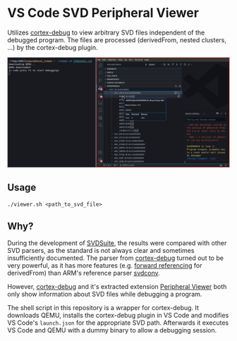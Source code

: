 # VS Code SVD Peripheral Viewer

Utilizes [cortex-debug](https://github.com/Marus/cortex-debug) to view arbitrary SVD files independent of the debugged program. The files are processed (derivedFrom, nested clusters, ...) by the cortex-debug plugin.

![Screenshot](screen.png)

## Usage

```shell
./viewer.sh <path_to_svd_file>
```

## Why?

During the development of [SVDSuite](https://github.com/ARMify-Project/SVDSuite), the results were compared with other SVD parsers, as the standard is not always clear and sometimes insufficiently documented. The parser from [cortex-debug](https://github.com/Marus/cortex-debug) turned out to be very powerful, as it has more features (e.g. [forward referencing](https://github.com/Open-CMSIS-Pack/devtools/issues/814) for derivedFrom) than ARM's reference parser [svdconv](https://github.com/Open-CMSIS-Pack/cmsis-toolbox).

However, [cortex-debug](https://github.com/Marus/cortex-debug) and it's extracted extension [Peripheral Viewer](https://github.com/mcu-debug/peripheral-viewer) both only show information about SVD files while debugging a program.

The shell script in this repository is a wrapper for cortex-debug. It downloads QEMU, installs the cortex-debug plugin in VS Code and modifies VS Code's `launch.json` for the appropriate SVD path. Afterwards it executes VS Code and QEMU with a dummy binary to allow a debugging session.